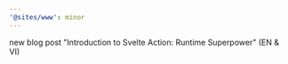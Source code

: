 ```yaml
---
'@sites/www': minor
---
```


new blog post "Introduction to Svelte Action: Runtime Superpower" (EN & VI)
